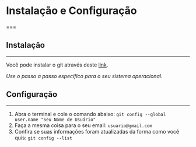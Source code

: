 # Instalação e Configuração
===

## Instalação
***
Você pode instalar o git através deste [link](https://git-scm.com/book/pt-br/v2/Come%C3%A7ando-Instalando-o-Git?_gl=1*whaz83*_ga*MjU4ODMwODYzLjE2NzU2MDk2ODI.*_ga_37GXT4VGQK*MTY3OTczMjIyNC4zMS4xLjE2Nzk3MzIyMjQuMC4wLjA.).

_Use o passo a passo específico para o seu sistema operacional._

## Configuração
***
1. Abra o terminal e cole o comando abaixo:
```git config --global user.name "Seu Nome de Usuário"```
2. Faça a mesma coisa para o seu email:
```usuario@gmail.com```
3. Confira se suas informações foram atualizadas da forma como você quis:
```git config --list```